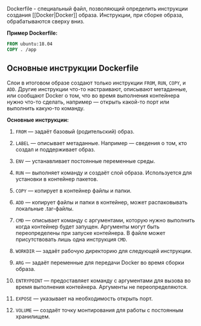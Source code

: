 Dockerfile - специальный файл, позволяющий определить инструкции создания [[Docker|Docker]] образа. Инструкции, при сборке образа, обрабатываются сверху вниз.

**Пример Dockerfile:**

```Dockerfile
FROM ubuntu:18.04
COPY . /app
```

## Основные инструкции Dockerfile

Слои в итоговом образе создают только инструкции `FROM`, `RUN`, `COPY`, и `ADD`. Другие инструкции что-то настраивают, описывают метаданные, или сообщают Docker о том, что во время выполнения контейнера нужно что-то сделать, например — открыть какой-то порт или выполнить какую-то команду.

**Основные инструкции:**

1. `FROM` — задаёт базовый (родительский) образ.

2. `LABEL` — описывает метаданные. Например — сведения о том, кто создал и поддерживает образ.

3. `ENV` — устанавливает постоянные переменные среды.

4. `RUN` — выполняет команду и создаёт слой образа. Используется для установки в контейнер пакетов.

5. `COPY` — копирует в контейнер файлы и папки.

6. `ADD` — копирует файлы и папки в контейнер, может распаковывать локальные .tar-файлы.

7. `CMD` — описывает команду с аргументами, которую нужно выполнить когда контейнер будет запущен. Аргументы могут быть переопределены при запуске контейнера. В файле может присутствовать лишь одна инструкция `CMD`.

8. `WORKDIR` — задаёт рабочую директорию для следующей инструкции.

9. `ARG` — задаёт переменные для передачи Docker во время сборки образа.

10. `ENTRYPOINT` — предоставляет команду с аргументами для вызова во время выполнения контейнера. Аргументы не переопределяются.

11. `EXPOSE` — указывает на необходимость открыть порт.

12. `VOLUME` — создаёт точку монтирования для работы с постоянным хранилищем.